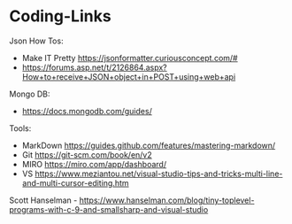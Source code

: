 # Coding-Links

Json How Tos:
-  Make IT Pretty https://jsonformatter.curiousconcept.com/#    
- https://forums.asp.net/t/2126864.aspx?How+to+receive+JSON+object+in+POST+using+web+api

Mongo DB:
- https://docs.mongodb.com/guides/


Tools:
- MarkDown https://guides.github.com/features/mastering-markdown/
- Git  https://git-scm.com/book/en/v2
- MIRO https://miro.com/app/dashboard/
- VS  https://www.meziantou.net/visual-studio-tips-and-tricks-multi-line-and-multi-cursor-editing.htm

Scott Hanselman - https://www.hanselman.com/blog/tiny-toplevel-programs-with-c-9-and-smallsharp-and-visual-studio
